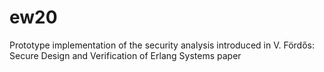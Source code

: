 # ew20
Prototype implementation of the security analysis introduced in V. Fördős: Secure Design and Verification of Erlang Systems paper
